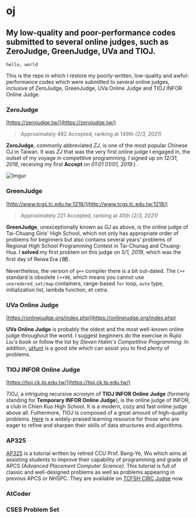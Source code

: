 # oj
## My low-quality and poor-performance codes submitted to several online judges, such as ZeroJudge, GreenJudge, UVa and TIOJ.

`hello, world`

This is the repo in which I restore my poorly-written, low-quality and awful-performance codes which were submitted to several online judges, inclusive of ZeroJudge, GreenJudge, UVa Online Judge and TIOJ INFOR Online Judge.

### ZeroJudge

[https://zerojudge.tw/](https://zerojudge.tw/)

> Approximately 482 Accepted, ranking at 149th _(2/3, 2021)_

**ZeroJudge**, commonly abbreviated _ZJ_, is one of the most popular Chinese OJ in Taiwan. It was _ZJ_ that was the very first online judge I engaged in, the outset of my voyage in competitive programming. I signed up on _12/31, 2018_, receiving my first **Accept** on _01:01 01/01, 2019_:) .

![Imgur](https://i.imgur.com/Typvs0O.png)

### GreenJudge

[http://www.tcgs.tc.edu.tw:1218/](http://www.tcgs.tc.edu.tw:1218/)

> Approximately 221 Accepted, ranking at 45th _(2/3, 2021)_

**GreenJudge**, unexceptionally known as _GJ_ as above, is the online judge of Tai-Chuang Girls' High School, which not only has appropriate order of problems for beginners but also contains several years' problems of Regional High School Programming Contest in Tai-Chunag and Chuang-Hua. I **solved** my first problem on this judge on _5/1, 2019_, which was the first day of Reiwa Era _(㋿)_.

Nevertheless, the version of `g++` compiler there is a bit out-dated. The `C++` standard is obsolete `C++98`, which means you cannot use `unoredered_set/map` containers, range-based `for` loop, `auto` type, initialization list, lambda function, et cetra.

### UVa Online Judge

[https://onlinejudge.org/index.php](https://onlinejudge.org/index.php)

**UVa Online Judge** is probably the oldest and the most well-known online judge throughout the world. I suggest beginners do the exercise in _Rujia Liu's book_ or follow the list by _Steven Halim's Competitive Programming_. In addition, [uHunt](https://uhunt.onlinejudge.org/) is a good site which can assist you to find plenty of problems.

### TIOJ INFOR Online Judge

[https://tioj.ck.tp.edu.tw/](https://tioj.ck.tp.edu.tw/)

_TIOJ_, a intriguing recursive acronym of **TIOJ INFOR Online Judge** (formerly standing for **Temporary INFOR Online Judge**), is the online judge of INFOR, a club in Chien Kuo High School. It is a modern, cozy and fast online judge above all. Futhermore, _TIOJ_ is composed of a great amount of high-quality problems. [Here](https://tioj.ck.tp.edu.tw/articles/5) is a widely-praised learning resource for those who are eager to refine and sharpen their skills of data structures and algorithms.

### AP325

[AP325](https://drive.google.com/drive/folders/10hZCMHH0YgsfguVZCHU7EYiG8qJE5f-m) is a tutorial written by retired CCU Prof. Bang-Ye, Wu which aims at assisting students to improve their capability of programming and grade of APCS _(Advanced Placement Computer Science)_. This tutorial is full of classic and well-designed problems as well as problems appearing in prevous APCS or NHSPC. They are available on [TCFSH CIRC Judge](https://judge.tcirc.tw/Problems?tag=AP325) now.

### AtCoder

### CSES Problem Set
